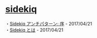 # [sidekiq](https://github.com/mperham/sidekiq)
・[Sidekiq アンチパターン: 序](http://tech.smarthr.jp/tech/644) - 2017/04/21    
・[Sidekiq とは](http://dev.classmethod.jp/server-side/ruby-on-rails-sidekiq/) - 2017/04/21
